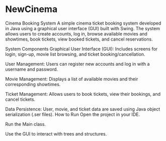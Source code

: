 # NewCinema
Cinema Booking System
A simple cinema ticket booking system developed in Java using a graphical user interface (GUI) built with Swing. The system allows users to create accounts, log in, browse available movies and showtimes, book tickets, view booked tickets, and cancel reservations.

 System Components
Graphical User Interface (GUI): Includes screens for login, sign-up, movie list browsing, and ticket booking/cancellation.

User Management: Users can register new accounts and log in with a username and password.

Movie Management: Displays a list of available movies and their corresponding showtimes.

Ticket Management: Allows users to book tickets, view their bookings, and cancel tickets.

Data Persistence: User, movie, and ticket data are saved using Java object serialization (.ser files).
 How to Run
Open the project in your IDE.

Run the Main class.

Use the GUI to interact with trees and structures.
